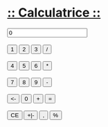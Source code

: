 <!DOCTYPE html>
<html lang="fr">

<head>
    <meta charset="UTF-8">
    <meta name="viewport" content="width=device-width, initial-scale=1.0">
    <link rel="stylesheet" href="style.css">
    <script src="sources.js"></script>
    <title>Document</title>
</head>

<body>
    <h1><u>:: Calculatrice ::</u></h1>
    <form>
        <input class="resultat" type="text" id="result" value="0"><br><br>
        <input class="bouton" type="button" value="1" id="b1" onclick="ecrire(1)">
        <input class="bouton" type="button" value="2" id="b2" onclick="ecrire(2)">
        <input class="bouton" type="button" value="3" id="b3" onclick="ecrire(3)">
        <input class="bouton" type="button" value="/" id="bd" onclick="calculer('/')"><br><br>
        <input class="bouton" type="button" value="4" id="b4" onclick="ecrire(4)">
        <input class="bouton" type="button" value="5" id="b5" onclick="ecrire(5)">
        <input class="bouton" type="button" value="6" id="b6" onclick="ecrire(6)">
        <input class="bouton" type="button" value="*" id="bf" onclick="calculer('*')"><br><br>
        <input class="bouton" type="button" value="7" id="b7" onclick="ecrire(7)">
        <input class="bouton" type="button" value="8" id="b8" onclick="ecrire(8)">
        <input class="bouton" type="button" value="9" id="b9" onclick="ecrire(9)">
        <input class="bouton" type="button" value="-" id="bm" onclick="calculer('-')"><br><br>
        <input class="bouton" type="button" value="<-" id="bdel" onclick="del()">
        <input class="bouton" type="button" value="0" id="b0" onclick="ecrire(0)">
        <input class="bouton" type="button" value="+" id="bp" onclick="calculer('+')">
        <input class="bouton" type="button" value="=" id="be" onclick="calculer('=')"><br><br>
        <input class="bouton" type="button" value="CE" id="bdel" onclick="ce()">
        <input class="bouton" type="button" value="+|-" id="b0" onclick="invsigne()">
        <input class="bouton" type="button" value="," id="bp" onclick="virgule()">
        <input class="bouton" type="button" value="%" id="be" onclick="calculer('%')"><br><br>
    </form>
</body>

</html>
